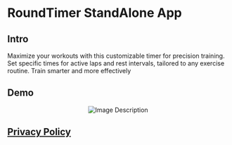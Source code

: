 # RoundTimer StandAlone App

## Intro

Maximize your workouts with this customizable timer for precision training. Set specific times for active laps and rest intervals, tailored to any exercise routine. Train smarter and more effectively
## Demo

<p align="center">
  <img src="https://github.com/user-attachments/assets/64ceef36-13dc-4f80-9301-e6cd57cfd95b" alt="Image Description">
</p>


## [Privacy Policy](https://www.netbug94.com/RoundTimer/)
